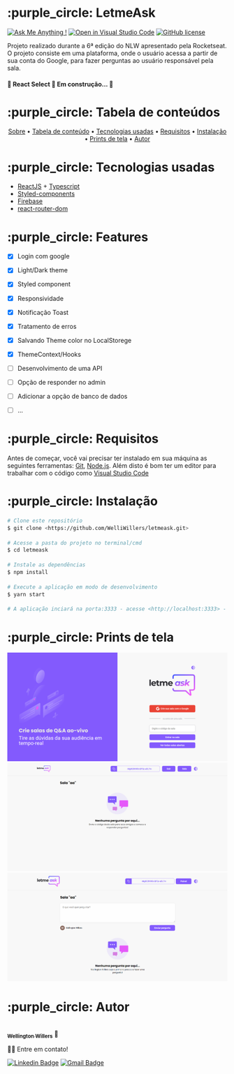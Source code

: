 <div id="sobre"> 
  <h1>:purple_circle: LetmeAsk</h1>
  
  [![Ask Me Anything !](https://img.shields.io/badge/Ask%20me-anything-1abc9c.svg)](https://GitHub.com/Naereen/ama) [![Open in Visual Studio Code](https://open.vscode.dev/badges/open-in-vscode.svg)](https://open.vscode.dev/Naereen/badges) [![GitHub license](https://img.shields.io/github/license/Naereen/StrapDown.js.svg)](https://github.com/Naereen/StrapDown.js/blob/master/LICENSE)
  <p>
    Projeto realizado durante a 6ª edição do NLW apresentado pela Rocketseat. 
    O projeto consiste em uma plataforma, onde o usuário acessa a partir de sua conta do Google, para fazer perguntas ao usuário responsável pela sala.
  </p>
  
  <h4> 
    🚧  React Select 🚀 Em construção...  🚧
  </h4>
</div>


<div id="tabela-de-conteudo"> 
  <h1>:purple_circle: Tabela de conteúdos</h1>
  
  <p align="center">
    <a href="#sobre">Sobre</a> •
    <a href="#tabela-de-conteudo"> Tabela de conteúdo</a> • 
    <a href="#tecnologias-usadas"> Tecnologias usadas</a> • 
    <a href="#requisitos"> Requisitos</a> • 
    <a href="#instalacao"> Instalação</a> • 
    <a href="#screenshots"> Prints de tela</a> • 
   <a href="#autor"> Autor</a>
  </p>
</div>

<div id="tecnologias-usadas"> 
  <h1> :purple_circle: Tecnologias usadas</h1>
 </div>
 
- [ReactJS](https://reactjs.org/) + [Typescript](https://www.typescriptlang.org/)
- [Styled-components](https://styled-components.com/)
- [Firebase](https://firebase.google.com/)
- [react-router-dom](https://reactrouter.com/web/guides/quick-start)


<div id="tecnologias-usadas"> 
  <h1>:purple_circle: Features</h1>
</div>

- [x] Login com google
- [x] Light/Dark theme
- [x] Styled component
- [x] Responsividade
- [x] Notificação Toast
- [x] Tratamento de erros
- [x] Salvando Theme color no LocalStorege
- [x] ThemeContext/Hooks
- [ ] Desenvolvimento de uma API
- [ ] Opção de responder no admin
- [ ] Adicionar a opção de banco de dados
- [ ] ...


<div id="requisitos"> 
  <h1>:purple_circle: Requisitos</h1>
</div>

Antes de começar, você vai precisar ter instalado em sua máquina as seguintes ferramentas:
[Git](https://git-scm.com), [Node.js](https://nodejs.org/en/). 
Além disto é bom ter um editor para trabalhar com o código como [Visual Studio Code](https://code.visualstudio.com/)

<div id="instalacao"> 
  <h1>:purple_circle: Instalação</h1>
</div>

```bash
# Clone este repositório
$ git clone <https://github.com/WelliWillers/letmeask.git>

# Acesse a pasta do projeto no terminal/cmd
$ cd letmeask

# Instale as dependências
$ npm install

# Execute a aplicação em modo de desenvolvimento
$ yarn start

# A aplicação inciará na porta:3333 - acesse <http://localhost:3333> - **deve abrir automaticamente
```

<div id="screenshots"> 
  <h1>:purple_circle: Prints de tela</h1>
</div>
<img alt="letmeaskbanner" title="#letmeaskbanner" src="./assets/banner.png" />
<img alt="letmeaskbanner" title="#letmeaskbanner" src="./assets/banneraa.png" />
<img alt="letmeaskbanner" title="#letmeaskbanner" src="./assets/bannerbb.png" />

<div id="autor"> 
  <h1>:purple_circle: Autor</h1>
</div>

<a href="https://github.com/WelliWillers">
 <img style="border-radius: 50%;" src="https://avatars.githubusercontent.com/u/40187751?s=60&v=4" width="100px;" alt=""/>
 <br />
 <sub><b>Wellington Willers</b></sub></a> 🚀

👋🏽 Entre em contato!

[![Linkedin Badge](https://img.shields.io/badge/-@Wellington-blue?style=flat-square&logo=Linkedin&logoColor=white&link=https://www.linkedin.com/in/wellington-willers-24302b199/)](https://www.linkedin.com/in/wellington-willers-24302b199/) 
[![Gmail Badge](https://img.shields.io/badge/-tgmarinho@gmail.com-c14438?style=flat-square&logo=Gmail&logoColor=white&link=mailto:wellington.willer@gmail.com)](mailto:wellington.willer@gmail.com)
